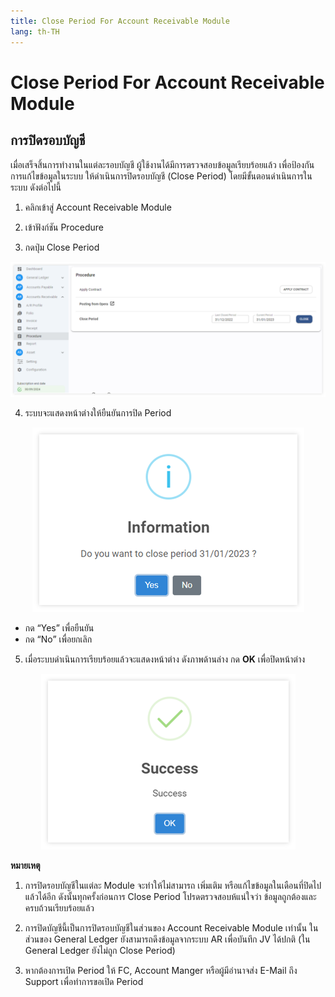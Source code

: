 ```yaml
---
title: Close Period For Account Receivable Module
lang: th-TH
---
```


# Close Period For Account Receivable Module

## การปิดรอบบัญชี

เมื่อเสร็จสิ้นการทำงานในแต่ละรอบบัญชี ผู้ใช้งานได้มีการตรวจสอบข้อมูลเรียบร้อยแล้ว เพื่อป้องกันการแก้ไขข้อมูลในระบบ ให้ดำเนินการปิดรอบบัญชี (Close Period) โดยมีขั้นตอนดำเนินการในระบบ ดังต่อไปนี้

1. คลิกเข้าสู่ Account Receivable Module

2. เข้าฟังก์ชัน Procedure

3. กดปุ่ม Close Period

![alt text](image-65.png)

4. ระบบจะแสดงหน้าต่างให้ยืนยันการปิด Period

<p align="center">
    <img src="./image-66.png"  />
</p>

- กด “Yes” เพื่อยืนยัน
- กด “No” เพื่อยกเลิก

5. เมื่อระบบดำเนินการเรียบร้อยแล้วจะแสดงหน้าต่าง ดังภาพด้านล่าง กด **<span class="btn">OK</span>** เพื่อปิดหน้าต่าง

<p align="center">
    <img src="./image-6.png"  />
</p>

**หมายเหตุ**

1. การปิดรอบบัญชีในแต่ละ Module จะทำให้ไม่สามารถ เพิ่มเติม หรือแก้ไขข้อมูลในเดือนที่ปิดไปแล้วได้อีก ดังนั้นทุกครั้งก่อนการ Close Period โปรดตรวจสอบห้แน่ใจว่า ข้อมูลถูกต้องและครบถ้วนเรียบร้อยแล้ว

2. การปิดบัญชีนี้เป็นการปิดรอบบัญชีในส่วนของ Account Receivable Module เท่านั้น ในส่วนของ General Ledger ยังสามารถดึงข้อมูลจากระบบ AR เพื่อบันทึก JV ได้ปกติ (ใน General Ledger ยังไม่ถูก Close Period)

3. หากต้องการเปิด Period ให้ FC, Account Manger หรือผู้มีอำนาจส่ง E-Mail ถึง Support เพื่อทำการขอเปิด Period
